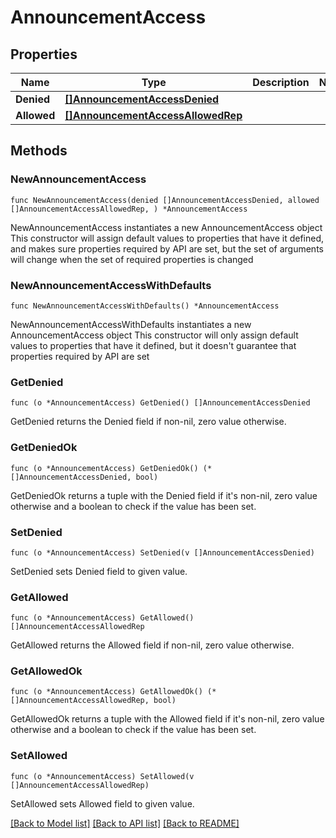 # AnnouncementAccess

## Properties

Name | Type | Description | Notes
------------ | ------------- | ------------- | -------------
**Denied** | [**[]AnnouncementAccessDenied**](AnnouncementAccessDenied.md) |  | 
**Allowed** | [**[]AnnouncementAccessAllowedRep**](AnnouncementAccessAllowedRep.md) |  | 

## Methods

### NewAnnouncementAccess

`func NewAnnouncementAccess(denied []AnnouncementAccessDenied, allowed []AnnouncementAccessAllowedRep, ) *AnnouncementAccess`

NewAnnouncementAccess instantiates a new AnnouncementAccess object
This constructor will assign default values to properties that have it defined,
and makes sure properties required by API are set, but the set of arguments
will change when the set of required properties is changed

### NewAnnouncementAccessWithDefaults

`func NewAnnouncementAccessWithDefaults() *AnnouncementAccess`

NewAnnouncementAccessWithDefaults instantiates a new AnnouncementAccess object
This constructor will only assign default values to properties that have it defined,
but it doesn't guarantee that properties required by API are set

### GetDenied

`func (o *AnnouncementAccess) GetDenied() []AnnouncementAccessDenied`

GetDenied returns the Denied field if non-nil, zero value otherwise.

### GetDeniedOk

`func (o *AnnouncementAccess) GetDeniedOk() (*[]AnnouncementAccessDenied, bool)`

GetDeniedOk returns a tuple with the Denied field if it's non-nil, zero value otherwise
and a boolean to check if the value has been set.

### SetDenied

`func (o *AnnouncementAccess) SetDenied(v []AnnouncementAccessDenied)`

SetDenied sets Denied field to given value.


### GetAllowed

`func (o *AnnouncementAccess) GetAllowed() []AnnouncementAccessAllowedRep`

GetAllowed returns the Allowed field if non-nil, zero value otherwise.

### GetAllowedOk

`func (o *AnnouncementAccess) GetAllowedOk() (*[]AnnouncementAccessAllowedRep, bool)`

GetAllowedOk returns a tuple with the Allowed field if it's non-nil, zero value otherwise
and a boolean to check if the value has been set.

### SetAllowed

`func (o *AnnouncementAccess) SetAllowed(v []AnnouncementAccessAllowedRep)`

SetAllowed sets Allowed field to given value.



[[Back to Model list]](../README.md#documentation-for-models) [[Back to API list]](../README.md#documentation-for-api-endpoints) [[Back to README]](../README.md)


